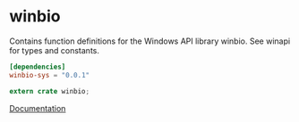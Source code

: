 # winbio #
Contains function definitions for the Windows API library winbio. See winapi for types and constants.

```toml
[dependencies]
winbio-sys = "0.0.1"
```

```rust
extern crate winbio;
```

[Documentation](https://retep998.github.io/doc/winapi/winbio/)
